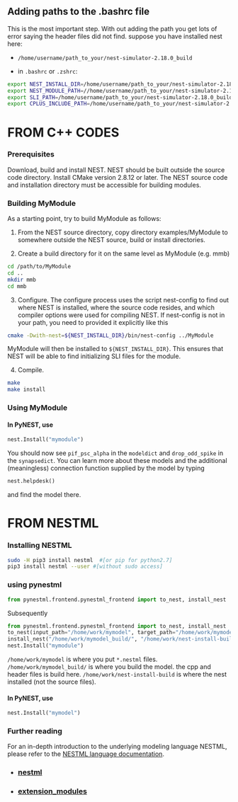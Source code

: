 ## Adding paths to the .bashrc file
This is the most important step. With out adding the path you get lots of 
error saying the header files did not find.
suppose you have installed nest here:
-  `/home/username/path_to_your/nest-simulator-2.18.0_build`

-  in `.bashrc` or `.zshrc`:

```sh
export NEST_INSTALL_DIR=/home/username/path_to_your/nest-simulator-2.18.0_build
export NEST_MODULE_PATH=//home/username/path_to_your/nest-simulator-2.18.0_build/lib/nest:$NEST_MODULE_PATH
export SLI_PATH=/home/username/path_to_your/nest-simulator-2.18.0_build/share/nest/sli:$SLI_PATH
export CPLUS_INCLUDE_PATH=/home/username/path_to_your/nest-simulator-2.18.0_build/include/nest
```

# FROM C++ CODES

### Prerequisites
Download, build and install NEST. NEST should be built outside the source code directory.
Install CMake version 2.8.12 or later.
The NEST source code and installation directory must be accessible for building modules.

### Building MyModule
As a starting point, try to build MyModule as follows:

1. From the NEST source directory, copy directory examples/MyModule to somewhere outside the NEST source, build or install directories.

2. Create a build directory for it on the same level as MyModule (e.g. mmb)

```sh
cd /path/to/MyModule
cd ..
mkdir mmb
cd mmb
```


3. Configure. The configure process uses the script nest-config to find out where NEST is installed, where the source code resides, and which compiler options were used for compiling NEST. If nest-config is not in your path, you need to provided it explicitly like this

```sh
cmake -Dwith-nest=${NEST_INSTALL_DIR}/bin/nest-config ../MyModule
```

MyModule will then be installed to `${NEST_INSTALL_DIR}`. This ensures that NEST will be able to find initializing SLI files for the module.

4. Compile.

```sh
make
make install
```


### Using MyModule

#### In PyNEST, use

```python
nest.Install("mymodule")
```


You should now see `pif_psc_alpha` in the `modeldict` and `drop_odd_spike` in the `synapsedict`. You can learn more about these models and the additional (meaningless) connection function supplied by the model by typing

```python
nest.helpdesk()
```
and find the model there.

# FROM NESTML


### Installing NESTML

```sh
sudo -H pip3 install nestml  #[or pip for python2.7]
pip3 install nestml --user #[without sudo access]
```

### using pynestml
```python
from pynestml.frontend.pynestml_frontend import to_nest, install_nest
```
Subsequently
```python
from pynestml.frontend.pynestml_frontend import to_nest, install_nest
to_nest(input_path="/home/work/mymodel", target_path="/home/work/mymodel_build/")
install_nest("/home/work/mymodel_build/", "/home/work/nest-install-build")
nest.Install("mymodule")
```

`/home/work/mymodel` is where you put `*.nestml` files.
`/home/work/mymodel_build/` is where you build the model. the cpp and header files is build here.
`/home/work/nest-install-build` is where the nest installed (not the source files).

#### In PyNEST, use

```python
nest.Install("mymodel")
```



### Further reading
For an in-depth introduction to the underlying modeling language NESTML, please refer to the [NESTML language documentation](https://github.com/nest/nestml/blob/master/doc/nestml_language.md).


-  ### [nestml](https://github.com/nest/nestml)
-  ### [extension_modules](https://nest.github.io/nest-simulator/extension_modules)
